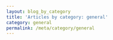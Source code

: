 ```yaml
---
layout: blog_by_category
title: 'Articles by category: general'
category: general
permalink: /meta/category/general
---
```

